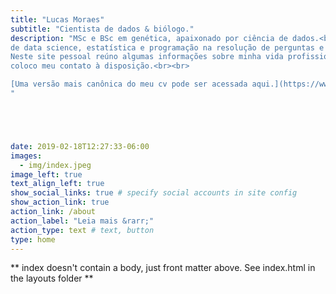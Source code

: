 ```yaml
---
title: "Lucas Moraes"
subtitle: "Cientista de dados & biólogo."
description: "MSc e BSc em genética, apaixonado por ciência de dados.<br><br> Uso ferramentas
de data science, estatística e programação na resolução de perguntas e problemas.<br><br>
Neste site pessoal reúno algumas informações sobre minha vida profissional, portfolio e 
coloco meu contato à disposição.<br><br>

[Uma versão mais canônica do meu cv pode ser acessada aqui.](https://www.lucasmoraes.org/cv/)
"





date: 2019-02-18T12:27:33-06:00
images:
  - img/index.jpeg
image_left: true
text_align_left: true
show_social_links: true # specify social accounts in site config
show_action_link: true
action_link: /about
action_label: "Leia mais &rarr;"
action_type: text # text, button
type: home
---
```


** index doesn't contain a body, just front matter above.
See index.html in the layouts folder **
